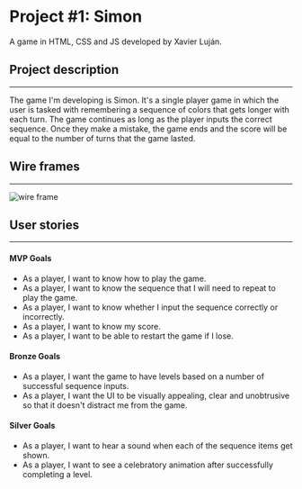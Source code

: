 # Project #1: Simon

A game in HTML, CSS and JS developed by Xavier Luján.

## Project description

---

The game I'm developing is Simon. It's a single player game in which the user is tasked with remembering a sequence of colors that gets longer with each turn. The game continues as long as the player inputs the correct sequence. Once they make a mistake, the game ends and the score will be equal to the number of turns that the game lasted.

## Wire frames

---

![wire frame](https://user-images.githubusercontent.com/62493112/87177363-85e72100-c2a9-11ea-899d-1d9416e996ba.png)

## User stories

---

#### MVP Goals

- As a player, I want to know how to play the game.
- As a player, I want to know the sequence that I will need to repeat to play the game.
- As a player, I want to know whether I input the sequence correctly or incorrectly.
- As a player, I want to know my score.
- As a player, I want to be able to restart the game if I lose.

#### Bronze Goals

- As a player, I want the game to have levels based on a number of successful sequence inputs.
- As a player, I want the UI to be visually appealing, clear and unobtrusive so that it doesn't distract me from the game.

#### Silver Goals

- As a player, I want to hear a sound when each of the sequence items get shown.
- As a player, I want to see a celebratory animation after successfully completing a level.
